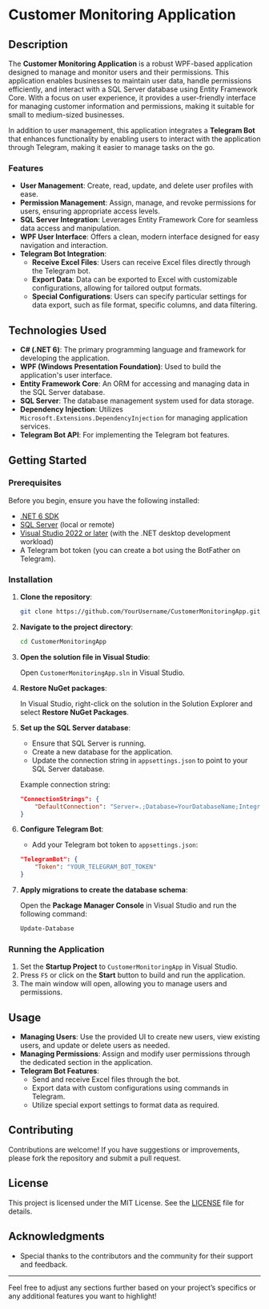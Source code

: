 
# Customer Monitoring Application

## Description

The **Customer Monitoring Application** is a robust WPF-based application designed to manage and monitor users and their permissions. This application enables businesses to maintain user data, handle permissions efficiently, and interact with a SQL Server database using Entity Framework Core. With a focus on user experience, it provides a user-friendly interface for managing customer information and permissions, making it suitable for small to medium-sized businesses.

In addition to user management, this application integrates a **Telegram Bot** that enhances functionality by enabling users to interact with the application through Telegram, making it easier to manage tasks on the go.

### Features

- **User Management**: Create, read, update, and delete user profiles with ease.
- **Permission Management**: Assign, manage, and revoke permissions for users, ensuring appropriate access levels.
- **SQL Server Integration**: Leverages Entity Framework Core for seamless data access and manipulation.
- **WPF User Interface**: Offers a clean, modern interface designed for easy navigation and interaction.
- **Telegram Bot Integration**:
  - **Receive Excel Files**: Users can receive Excel files directly through the Telegram bot.
  - **Export Data**: Data can be exported to Excel with customizable configurations, allowing for tailored output formats.
  - **Special Configurations**: Users can specify particular settings for data export, such as file format, specific columns, and data filtering.

## Technologies Used

- **C# (.NET 6)**: The primary programming language and framework for developing the application.
- **WPF (Windows Presentation Foundation)**: Used to build the application's user interface.
- **Entity Framework Core**: An ORM for accessing and managing data in the SQL Server database.
- **SQL Server**: The database management system used for data storage.
- **Dependency Injection**: Utilizes `Microsoft.Extensions.DependencyInjection` for managing application services.
- **Telegram Bot API**: For implementing the Telegram bot features.

## Getting Started

### Prerequisites

Before you begin, ensure you have the following installed:

- [.NET 6 SDK](https://dotnet.microsoft.com/download/dotnet/6.0)
- [SQL Server](https://www.microsoft.com/en-us/sql-server/sql-server-downloads) (local or remote)
- [Visual Studio 2022 or later](https://visualstudio.microsoft.com/vs/) (with the .NET desktop development workload)
- A Telegram bot token (you can create a bot using the BotFather on Telegram).

### Installation

1. **Clone the repository**:

   ```bash
   git clone https://github.com/YourUsername/CustomerMonitoringApp.git
   ```

2. **Navigate to the project directory**:

   ```bash
   cd CustomerMonitoringApp
   ```

3. **Open the solution file in Visual Studio**:

   Open `CustomerMonitoringApp.sln` in Visual Studio.

4. **Restore NuGet packages**:

   In Visual Studio, right-click on the solution in the Solution Explorer and select **Restore NuGet Packages**.

5. **Set up the SQL Server database**:

   - Ensure that SQL Server is running.
   - Create a new database for the application.
   - Update the connection string in `appsettings.json` to point to your SQL Server database.
   
   Example connection string:

   ```json
   "ConnectionStrings": {
       "DefaultConnection": "Server=.;Database=YourDatabaseName;Integrated Security=True;Trust Server Certificate=True"
   }
   ```

6. **Configure Telegram Bot**:

   - Add your Telegram bot token to `appsettings.json`:

   ```json
   "TelegramBot": {
       "Token": "YOUR_TELEGRAM_BOT_TOKEN"
   }
   ```

7. **Apply migrations to create the database schema**:

   Open the **Package Manager Console** in Visual Studio and run the following command:

   ```bash
   Update-Database
   ```

### Running the Application

1. Set the **Startup Project** to `CustomerMonitoringApp` in Visual Studio.
2. Press `F5` or click on the **Start** button to build and run the application.
3. The main window will open, allowing you to manage users and permissions.

## Usage

- **Managing Users**: Use the provided UI to create new users, view existing users, and update or delete users as needed.
- **Managing Permissions**: Assign and modify user permissions through the dedicated section in the application.
- **Telegram Bot Features**:
  - Send and receive Excel files through the bot.
  - Export data with custom configurations using commands in Telegram.
  - Utilize special export settings to format data as required.

## Contributing

Contributions are welcome! If you have suggestions or improvements, please fork the repository and submit a pull request.

## License

This project is licensed under the MIT License. See the [LICENSE](LICENSE) file for details.

## Acknowledgments

- Special thanks to the contributors and the community for their support and feedback.

---

Feel free to adjust any sections further based on your project’s specifics or any additional features you want to highlight!
